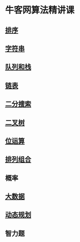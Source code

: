 # 牛客网算法精讲课

## [排序](https://github.com/MrQuJL/nowcoder-algorithm-typical/blob/master/排序/README.md "排序")

## [字符串](https://github.com/MrQuJL/nowcoder-algorithm-typical/blob/master/字符串/README.md "字符串")

## [队列和栈](https://github.com/MrQuJL/nowcoder-algorithm-typical/blob/master/队列和栈/README.md "队列和栈")

## [链表](https://github.com/MrQuJL/nowcoder-algorithm-typical/blob/master/链表/README.md "链表")

## [二分搜索](https://github.com/MrQuJL/nowcoder-algorithm-typical/blob/master/二分搜索/README.md "二分搜索")

## [二叉树](https://github.com/MrQuJL/nowcoder-algorithm-typical/blob/master/二叉树/README.md "二叉树")

## [位运算](https://github.com/MrQuJL/nowcoder-algorithm-typical/blob/master/位运算/README.md "位运算")

## [排列组合](https://github.com/MrQuJL/nowcoder-algorithm-typical/blob/master/排列组合/README.md "排列组合")

## 概率

## [大数据](https://github.com/MrQuJL/nowcoder-algorithm-typical/blob/master/大数据/README.md "大数据")

## [动态规划](https://github.com/MrQuJL/nowcoder-algorithm-typical/blob/master/动态规划/README.md "动态规划")

## 智力题



